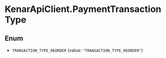# KenarApiClient.PaymentTransactionType

## Enum


* `TRANSACTION_TYPE_REORDER` (value: `"TRANSACTION_TYPE_REORDER"`)


